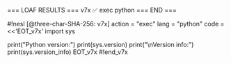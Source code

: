 
=== LOAF RESULTS ===
v7x ✅ exec python
=== END ===



#!nesl [@three-char-SHA-256: v7x]
action = "exec"
lang = "python"
code = <<'EOT_v7x'
import sys

print("Python version:")
print(sys.version)
print("\nVersion info:")
print(sys.version_info)
EOT_v7x
#!end_v7x